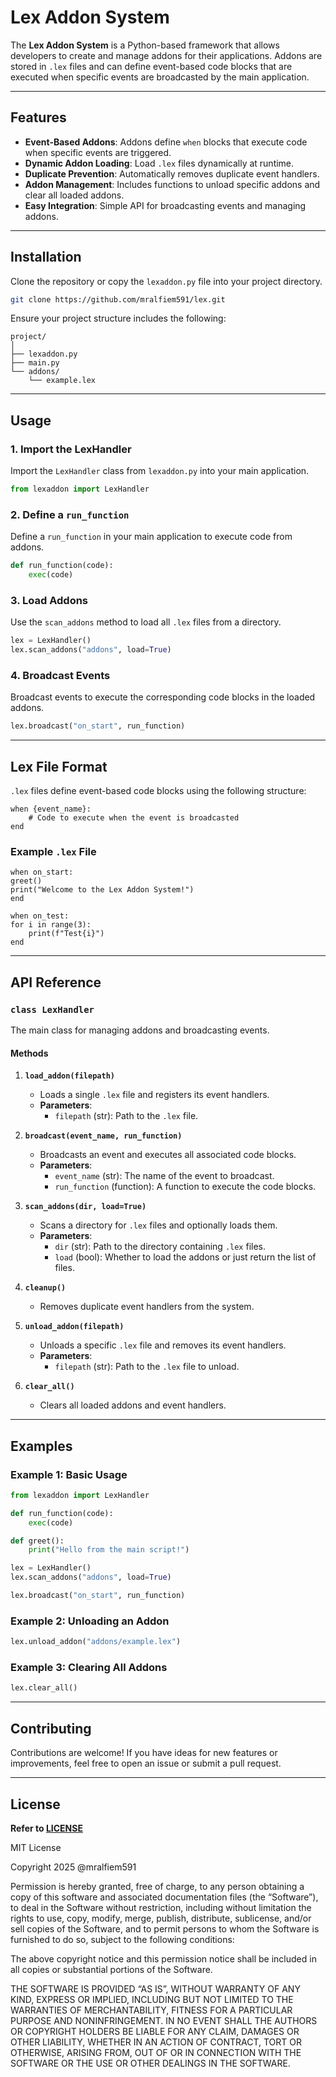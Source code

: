 # Lex Addon System

The **Lex Addon System** is a Python-based framework that allows developers to create and manage addons for their applications. Addons are stored in `.lex` files and can define event-based code blocks that are executed when specific events are broadcasted by the main application.

---

## Features

- **Event-Based Addons**: Addons define `when` blocks that execute code when specific events are triggered.
- **Dynamic Addon Loading**: Load `.lex` files dynamically at runtime.
- **Duplicate Prevention**: Automatically removes duplicate event handlers.
- **Addon Management**: Includes functions to unload specific addons and clear all loaded addons.
- **Easy Integration**: Simple API for broadcasting events and managing addons.

---

## Installation

Clone the repository or copy the `lexaddon.py` file into your project directory.

```bash
git clone https://github.com/mralfiem591/lex.git
```

Ensure your project structure includes the following:

```plaintext
project/
│
├── lexaddon.py
├── main.py
└── addons/
    └── example.lex
```

---

## Usage

### 1. Import the LexHandler

Import the `LexHandler` class from `lexaddon.py` into your main application.

```python
from lexaddon import LexHandler
```

### 2. Define a `run_function`

Define a `run_function` in your main application to execute code from addons.

```python
def run_function(code):
    exec(code)
```

### 3. Load Addons

Use the `scan_addons` method to load all `.lex` files from a directory.

```python
lex = LexHandler()
lex.scan_addons("addons", load=True)
```

### 4. Broadcast Events

Broadcast events to execute the corresponding code blocks in the loaded addons.

```python
lex.broadcast("on_start", run_function)
```

---

## Lex File Format

`.lex` files define event-based code blocks using the following structure:

```code
when {event_name}:
    # Code to execute when the event is broadcasted
end
```

### Example `.lex` File

```code
when on_start:
greet()
print("Welcome to the Lex Addon System!")
end

when on_test:
for i in range(3):
    print(f"Test{i}")
end
```

---

## API Reference

### `class LexHandler`

The main class for managing addons and broadcasting events.

#### Methods

1. **`load_addon(filepath)`**
   - Loads a single `.lex` file and registers its event handlers.
   - **Parameters**:
     - `filepath` (str): Path to the `.lex` file.

2. **`broadcast(event_name, run_function)`**
   - Broadcasts an event and executes all associated code blocks.
   - **Parameters**:
     - `event_name` (str): The name of the event to broadcast.
     - `run_function` (function): A function to execute the code blocks.

3. **`scan_addons(dir, load=True)`**
   - Scans a directory for `.lex` files and optionally loads them.
   - **Parameters**:
     - `dir` (str): Path to the directory containing `.lex` files.
     - `load` (bool): Whether to load the addons or just return the list of files.

4. **`cleanup()`**
   - Removes duplicate event handlers from the system.

5. **`unload_addon(filepath)`**
   - Unloads a specific `.lex` file and removes its event handlers.
   - **Parameters**:
     - `filepath` (str): Path to the `.lex` file to unload.

6. **`clear_all()`**
   - Clears all loaded addons and event handlers.

---

## Examples

### Example 1: Basic Usage

```python
from lexaddon import LexHandler

def run_function(code):
    exec(code)

def greet():
    print("Hello from the main script!")

lex = LexHandler()
lex.scan_addons("addons", load=True)

lex.broadcast("on_start", run_function)
```

### Example 2: Unloading an Addon

```python
lex.unload_addon("addons/example.lex")
```

### Example 3: Clearing All Addons

```python
lex.clear_all()
```

---

## Contributing

Contributions are welcome! If you have ideas for new features or improvements, feel free to open an issue or submit a pull request.

---

## License

**Refer to [LICENSE](LICENSE)**

MIT License

Copyright 2025 @mralfiem591

Permission is hereby granted, free of charge, to any person obtaining a copy of this software and associated documentation files (the “Software”), to deal in the Software without restriction, including without limitation the rights to use, copy, modify, merge, publish, distribute, sublicense, and/or sell copies of the Software, and to permit persons to whom the Software is furnished to do so, subject to the following conditions:

The above copyright notice and this permission notice shall be included in all copies or substantial portions of the Software.

THE SOFTWARE IS PROVIDED “AS IS”, WITHOUT WARRANTY OF ANY KIND, EXPRESS OR IMPLIED, INCLUDING BUT NOT LIMITED TO THE WARRANTIES OF MERCHANTABILITY, FITNESS FOR A PARTICULAR PURPOSE AND NONINFRINGEMENT. IN NO EVENT SHALL THE AUTHORS OR COPYRIGHT HOLDERS BE LIABLE FOR ANY CLAIM, DAMAGES OR OTHER LIABILITY, WHETHER IN AN ACTION OF CONTRACT, TORT OR OTHERWISE, ARISING FROM, OUT OF OR IN CONNECTION WITH THE SOFTWARE OR THE USE OR OTHER DEALINGS IN THE SOFTWARE.
